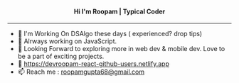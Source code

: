 <h4 align="center">  Hi I'm Roopam | Typical Coder</h4>

<hr />

- 👋 I'm Working On DSAlgo these days ( experienced? drop tips)
- 👀 Alrways working on JavaScript.
- 🌱 Looking Forward to exploring more in web dev & mobile dev. Love to be a part of exciting projects.
- :dizzy: https://devroopam-react-github-users.netlify.app
- 📫 Reach me : roopamgupta68@gmail.com

<!---
whoroopamgupta/whoroopamgupta is a ✨ special ✨ repository because its `README.md` (this file) appears on your GitHub profile.
You can click the Preview link to take a look at your changes.
--->
